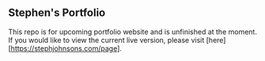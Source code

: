 ## Stephen's Portfolio

This repo is for upcoming portfolio website and is unfinished at the moment. 
If you would like to view the current live version, please visit [here] [https://stephjohnsons.com/page].
